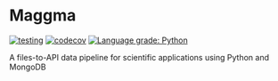 
# Maggma
[![testing](https://github.com/materialsproject/maggma/workflows/testing/badge.svg)](https://github.com/materialsproject/maggma/actions?query=workflow%3Atesting) [![codecov](https://codecov.io/gh/materialsproject/maggma/branch/master/graph/badge.svg)](https://codecov.io/gh/materialsproject/maggma) [![Language grade: Python](https://img.shields.io/lgtm/grade/python/g/materialsproject/maggma.svg?logo=lgtm&logoWidth=18)](https://lgtm.com/projects/g/materialsproject/maggma/context:python)

A files-to-API data pipeline for scientific applications using Python and MongoDB
